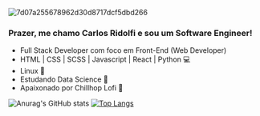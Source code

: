 ![7d07a255678962d30d8717dcf5dbd266](https://user-images.githubusercontent.com/27232476/139542033-f072a20b-cd78-47cc-9fe0-ff65987e6a70.gif)

### Prazer, me chamo Carlos Ridolfi e sou um Software Engineer!
- Full Stack Developer com foco em Front-End (Web Developer)
- HTML | CSS | SCSS | Javascript | React | Python 💻
- Linux 🐧
- Estudando Data Science 🎲
- Apaixonado por Chillhop Lofi 🦝

![Anurag's GitHub stats](https://github-readme-stats.vercel.app/api?username=carlosridolfi&count_private=true&show_icons=true&theme=dark)
 [![Top Langs](https://github-readme-stats.vercel.app/api/top-langs/?username=carlosridolfi&langs_count=8&theme=dark)](https://github.com/anuraghazra/github-readme-stats)


